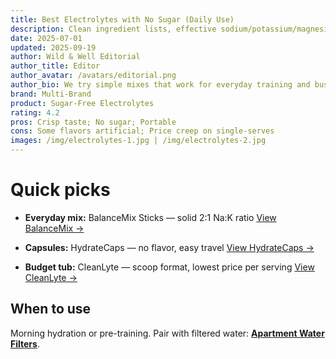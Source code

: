 ```yaml
---
title: Best Electrolytes with No Sugar (Daily Use)
description: Clean ingredient lists, effective sodium/potassium/magnesium ratios, and no dyes. Our daily picks.
date: 2025-07-01
updated: 2025-09-19
author: Wild & Well Editorial
author_title: Editor
author_avatar: /avatars/editorial.png
author_bio: We try simple mixes that work for everyday training and busy weeks.
brand: Multi-Brand
product: Sugar-Free Electrolytes
rating: 4.2
pros: Crisp taste; No sugar; Portable
cons: Some flavors artificial; Price creep on single-serves
images: /img/electrolytes-1.jpg | /img/electrolytes-2.jpg
---
```


# Quick picks

- **Everyday mix:** BalanceMix Sticks — solid 2:1 Na:K ratio
  <a href="https://merchant.example.com/balancemix?aff=wildandwell" target="_blank" rel="nofollow sponsored noopener">View BalanceMix →</a>

- **Capsules:** HydrateCaps — no flavor, easy travel
  <a href="https://merchant.example.com/hydratecaps?aff=wildandwell" target="_blank" rel="nofollow sponsored noopener">View HydrateCaps →</a>

- **Budget tub:** CleanLyte — scoop format, lowest price per serving
  <a href="https://merchant.example.com/cleanlyte?aff=wildandwell" target="_blank" rel="nofollow sponsored noopener">View CleanLyte →</a>

## When to use
Morning hydration or pre-training. Pair with filtered water: **[Apartment Water Filters](/guides/water-filters-apartments)**.

